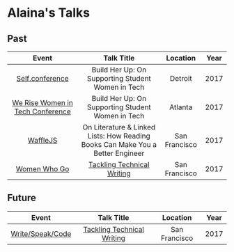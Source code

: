 # Alaina's Talks

## Past

| Event | Talk Title | Location | Year |
| :--------: | :--------: | :------: | :--: |
| [Self.conference](http://selfconference.org/) | Build Her Up: On Supporting Student Women in Tech | Detroit | 2017 |
| [We Rise Women in Tech Conference](https://werise.tech/) | Build Her Up: On Supporting Student Women in Tech | Atlanta | 2017 |
| [WaffleJS](https://wafflejs.com/) | On Literature & Linked Lists: How Reading Books Can Make You a Better Engineer | San Francisco | 2017 |
| [Women Who Go](https://www.meetup.com/Women-Who-Go/events/243464134/) | [Tackling Technical Writing](bit.ly/tw-talk) | San Francisco | 2017 |


## Future

| Event | Talk Title | Location | Year |
| :--------: | :--------: | :------: | :--: |
| [Write/Speak/Code](https://www.meetup.com/WriteSpeakCode-SFBay/events/242556478/) | [Tackling Technical Writing](bit.ly/tw-talk) | San Francisco | 2017 |
